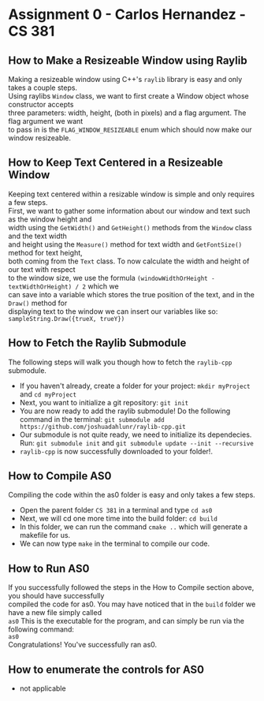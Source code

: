 # Assignment 0 - Carlos Hernandez - CS 381

## How to Make a Resizeable Window using Raylib
Making a resizeable window using C++'s `raylib` library is easy and only takes a couple steps. <br/>
Using raylibs `Window` class, we want to first create a Window object whose constructor accepts <br />
three parameters: width, height, (both in pixels) and a flag argument. The flag argument we want <br />
to pass in is the `FLAG_WINDOW_RESIZEABLE` enum which should now make our window resizeable. <br />

## How to Keep Text Centered in a Resizeable Window
Keeping text centered within a resizable window is simple and only requires a few steps. <br/>
First, we want to gather some information about our window and text such as the window height and <br />
width using the `GetWidth()` and `GetHeight()` methods from the `Window` class and the text width <br />
and height using the `Measure()` method for text width and `GetFontSize()` method for text height, <br />
both coming from the `Text` class. To now calculate the width and height of our text with respect <br />
to the window size, we use the formula `(windowWidthOrHeight - textWidthOrHeight) / 2` which we <br />
can save into a variable which stores the true position of the text, and in the `Draw()` method for <br />
displaying text to the window we can insert our variables like so: `sampleString.Draw({trueX, trueY})` <br/>

## How to Fetch the Raylib Submodule
The following steps will walk you though how to fetch the `raylib-cpp` submodule. <br />
- If you haven't already, create a folder for your project: `mkdir myProject` and `cd myProject`
- Next, you want to initialize a git repository: `git init`
- You are now ready to add the raylib submodule! Do the following command in the terminal: `git submodule add https://github.com/joshuadahlunr/raylib-cpp.git`
- Our submodule is not quite ready, we need to initialize its dependecies. Run: `git submodule init` and `git submodule update --init --recursive`
- `raylib-cpp` is now successfully downloaded to your folder!.

## How to Compile AS0
Compiling the code within the as0 folder is easy and only takes a few steps. <br />
- Open the parent folder `CS 381` in a terminal and type `cd as0`
- Next, we will cd one more time into the build folder: `cd build`
- In this folder, we can run the command `cmake ..` which will generate a makefile for us.
- We can now type `make` in the terminal to compile our code.

## How to Run AS0
If you successfully followed the steps in the How to Compile section above, you should have successfully <br />
compiled the code for as0. You may have noticed that in the `build` folder we have a new file simply called <br />
`as0` This is the executable for the program, and can simply be run via the following command: <br />
`as0` <br />
Congratulations! You've successfully ran as0. <br />

## How to enumerate the controls for AS0
- not applicable